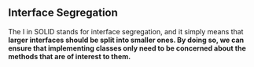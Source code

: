 ## Interface Segregation

The I in SOLID stands for interface segregation, and it simply means that **larger interfaces should be split into smaller
ones. By doing so, we can ensure that implementing classes only need to be concerned about the methods that are of
interest to them.**